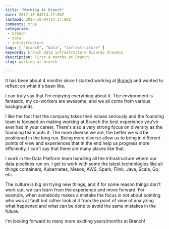 ```yaml
---
title: "Working At Branch"
date: 2017-10-04T14:17:00Z
lastmod: 2017-10-04T14:17:00Z
comments: true
categories:
 - branch
 - data
 - infrastructure
tags: [ "branch", "data", "infrastructure" ]
keywords: branch data infrastructure Ricardo Aravena
description: First 4 months at Branch
slug: working-at-branch

---
```


It has been about 4 months since I started working at [Branch](https://branch.io) and wanted
to reflect on what it's been like.

I can truly say that I'm enjoying everything about it. The environment is
fantastic, my co-workers are awesome, and we all come from various backgrounds.

I like the fact that the company takes their values seriously and the founding team is
focused on making working at Branch the best experience you've ever had
in your career. There's also a very strong focus on diversity as the
founding team puts it: The more diverse we are, the better we will
be positioned in the long run. Being more diverse allow us to bring in
different points of view and experiences that in the end help us 
progress more efficiently. I can't say that there are many places like that.

I work in the Data Platform team handling all the infrastructure
where our data pipelines run on. I get to work with some the latest technologies
like all things containers, Kubernetes, Mesos, AWS, Spark, Flink, Java, Scala, Go, etc.

The culture is big on trying new things, and if for some reason things don't work out,
 we can learn from the experience and move forward. For example, when somebody makes a mistake the
focus is not about pointing who was at fault but rather look at it from the point
of view of analyzing what happened and what can be done to avoid the same
mistakes in the future.

I'm looking forward to many more exciting years/months at Branch!
